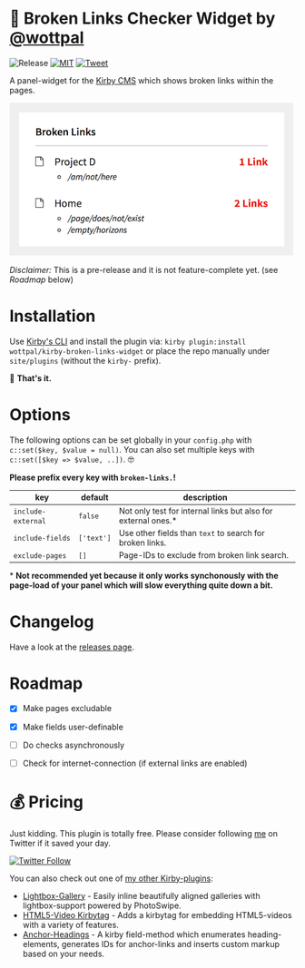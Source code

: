 # 🔗 Broken Links Checker Widget by [@wottpal](https://twitter.com/wottpal)

<!-- Buttons -->
![Release](https://img.shields.io/github/release/wottpal/kirby-broken-links-widget/all.svg)
[![MIT](https://img.shields.io/badge/license-MIT-blue.svg)](https://raw.githubusercontent.com/wottpal/kirby-broken-links-widget/master/LICENSE)
[![Tweet](https://img.shields.io/twitter/url/https/github.com/wottpal/kirby-broken-links-widget.svg?style=social)](https://twitter.com/intent/tweet?text=&#x2693;&#x20;&#x41;&#x6E;&#x63;&#x68;&#x6F;&#x72;&#x2D;&#x48;&#x65;&#x61;&#x64;&#x69;&#x6E;&#x67;&#x73;&#x20;&#x66;&#x6F;&#x72;&#x20;&#x40;&#x67;&#x65;&#x74;&#x6B;&#x69;&#x72;&#x62;&#x79;&#x20;&#x62;&#x79;&#x20;&#x40;&#x77;&#x6F;&#x74;&#x74;&#x70;&#x61;&#x6C;&url=https://git.io/v7aFU)


A panel-widget for the [Kirby CMS](https://getkirby.com) which shows broken links within the pages.


![Screenshot of the Broken-Links Panel-Widget](demo.png)

_Disclaimer:_ This is a pre-release and it is not feature-complete yet. (see *Roadmap* below)


# Installation

Use [Kirby's CLI](https://github.com/getkirby/cli) and install the plugin via: `kirby plugin:install wottpal/kirby-broken-links-widget` or place the repo manually under `site/plugins` (without the `kirby-` prefix).

🎉 **That's it.**


# Options

The following options can be set globally in your `config.php` with `c::set($key, $value = null)`. You can also set multiple keys with `c::set([$key => $value, ..])`. 🤓

**Please prefix every key with `broken-links.`!**

key               | default | description
----------------- | ------- | ------------------------------------------------
`include-external`     | `false`     | Not only test for internal links but also for external ones.*
`include-fields`     | `['text']`     | Use other fields than `text` to search for broken links.
`exclude-pages`     | `[]`     | Page-IDs to exclude from broken link search.

\* **Not recommended yet because it only works synchonously with the page-load of your panel which will slow everything quite down a bit.**


# Changelog

Have a look at the [releases page](https://github.com/wottpal/kirby-broken-links-widget/releases).


# Roadmap

- [x] Make pages excludable
- [x] Make fields user-definable
- [ ] Do checks asynchronously
- [ ] Check for internet-connection (if external links are enabled)



# 💰‍ Pricing
Just kidding. This plugin is totally free. Please consider following [me](https://twitter.com/wottpal) on Twitter if it saved your day.

[![Twitter Follow](https://img.shields.io/twitter/follow/wottpal.svg?style=social&label=Follow)](https://twitter.com/wottpal)

You can also check out one of [my other Kirby-plugins](https://wottpal.com/items/my-kirby-plugins):

* [Lightbox-Gallery](https://github.com/wottpal/kirby-lightbox-gallery) - Easily inline beautifully aligned galleries with lightbox-support powered by PhotoSwipe.
* [HTML5-Video Kirbytag](https://github.com/wottpal/kirby-video) - Adds a kirbytag for embedding HTML5-videos with a variety of features.
* [Anchor-Headings](https://github.com/wottpal/kirby-anchor-headings) - A kirby field-method which enumerates heading-elements, generates IDs for anchor-links and inserts custom markup based on your needs.
